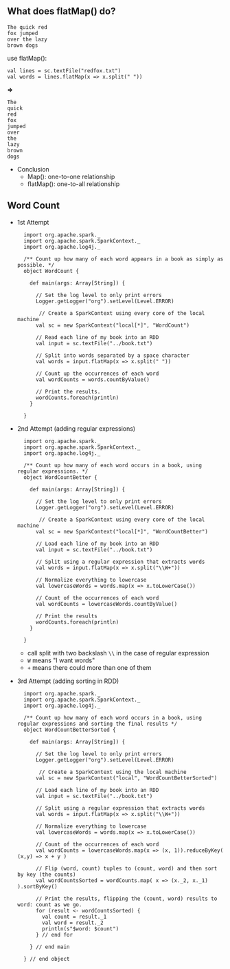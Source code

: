 ## What does flatMap() do?

	The quick red
	fox jumped
	over the lazy
	brown dogs

use flatMap():

	val lines = sc.textFile("redfox.txt")
	val words = lines.flatMap(x => x.split(" "))

**=>**

	The
	quick
	red
	fox
	jumped
	over
	the
	lazy
	brown
	dogs

* Conclusion
	* Map(): one-to-one relationship
	* flatMap(): one-to-all relationship

## Word Count

* 1st Attempt

		import org.apache.spark._
		import org.apache.spark.SparkContext._
		import org.apache.log4j._
		
		/** Count up how many of each word appears in a book as simply as possible. */
		object WordCount {
		 
		  def main(args: Array[String]) {
		   
		    // Set the log level to only print errors
		    Logger.getLogger("org").setLevel(Level.ERROR)
		    
		     // Create a SparkContext using every core of the local machine
		    val sc = new SparkContext("local[*]", "WordCount")   
		    
		    // Read each line of my book into an RDD
		    val input = sc.textFile("../book.txt")
		    
		    // Split into words separated by a space character
		    val words = input.flatMap(x => x.split(" "))
		    
		    // Count up the occurrences of each word
		    val wordCounts = words.countByValue()
		    
		    // Print the results.
		    wordCounts.foreach(println)
		  }
		  
		}

* 2nd Attempt (adding regular expressions)

		import org.apache.spark._
		import org.apache.spark.SparkContext._
		import org.apache.log4j._
		
		/** Count up how many of each word occurs in a book, using regular expressions. */
		object WordCountBetter {
		 
		  def main(args: Array[String]) {
		   
		    // Set the log level to only print errors
		    Logger.getLogger("org").setLevel(Level.ERROR)
		    
		     // Create a SparkContext using every core of the local machine
		    val sc = new SparkContext("local[*]", "WordCountBetter")   
		    
		    // Load each line of my book into an RDD
		    val input = sc.textFile("../book.txt")
		    
		    // Split using a regular expression that extracts words
		    val words = input.flatMap(x => x.split("\\W+"))
		    
		    // Normalize everything to lowercase
		    val lowercaseWords = words.map(x => x.toLowerCase())
		    
		    // Count of the occurrences of each word
		    val wordCounts = lowercaseWords.countByValue()
		    
		    // Print the results
		    wordCounts.foreach(println)
		  }
		  
		}

	* call split with two backslash `\\` in the case of regular expression
	* `W` means "I want words"
	* `+` means there could more than one of them

* 3rd Attempt (adding sorting in RDD)

		import org.apache.spark._
		import org.apache.spark.SparkContext._
		import org.apache.log4j._
		
		/** Count up how many of each word occurs in a book, using regular expressions and sorting the final results */
		object WordCountBetterSorted {
		 
		  def main(args: Array[String]) {
		   
		    // Set the log level to only print errors
		    Logger.getLogger("org").setLevel(Level.ERROR)
		    
		     // Create a SparkContext using the local machine
		    val sc = new SparkContext("local", "WordCountBetterSorted")   
		    
		    // Load each line of my book into an RDD
		    val input = sc.textFile("../book.txt")
		    
		    // Split using a regular expression that extracts words
		    val words = input.flatMap(x => x.split("\\W+"))
		    
		    // Normalize everything to lowercase
		    val lowercaseWords = words.map(x => x.toLowerCase())
		    
		    // Count of the occurrences of each word
		    val wordCounts = lowercaseWords.map(x => (x, 1)).reduceByKey( (x,y) => x + y )
		    
		    // Flip (word, count) tuples to (count, word) and then sort by key (the counts)
		    val wordCountsSorted = wordCounts.map( x => (x._2, x._1) ).sortByKey()
		    
		    // Print the results, flipping the (count, word) results to word: count as we go.
		    for (result <- wordCountsSorted) {
		      val count = result._1
		      val word = result._2
		      println(s"$word: $count")
		    } // end for
		    
		  } // end main
		  
		} // end object
